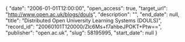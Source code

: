 {
  "date": "2006-01-01T12:00:00", 
  "open_access": true, 
  "target_url": "http://www.open.ac.uk/blogs/douls", 
  "description": "", 
  "end_date": null, 
  "title": "Distributed Open University Learning Systems (DOULS)", 
  "record_id": "20060101T120000/Zlc6Ms+f7ahbeJPOKT+Ptw==", 
  "publisher": "open.ac.uk", 
  "slug": 58195995, 
  "start_date": null
}

